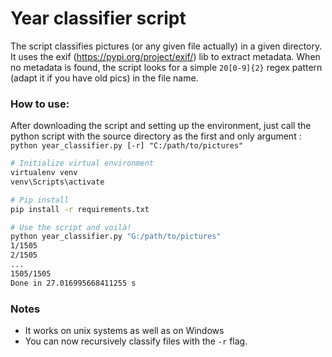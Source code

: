 # Year classifier script

The script classifies pictures (or any given file actually) in a given directory.
It uses the exif (https://pypi.org/project/exif/) lib to extract metadata. When no metadata is found, 
the script looks for a simple `20[0-9]{2}` regex pattern (adapt it if you have old pics) in the file name. 

### How to use:
After downloading the script and setting up the environment, 
just call the python script with the source directory as the first and only argument : `python year_classifier.py [-r] "C:/path/to/pictures"`
```bash
# Initialize virtual environment
virtualenv venv
venv\Scripts\activate

# Pip install
pip install -r requirements.txt

# Use the script and voilà!
python year_classifier.py "G:/path/to/pictures"
1/1505
2/1505
...
1505/1505
Done in 27.016995668411255 s
````

### Notes
- It works on unix systems as well as on Windows
- You can now recursively classify files with the ```-r``` flag.
